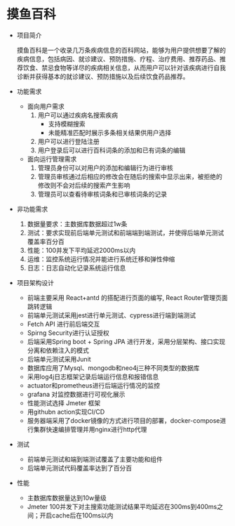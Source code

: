 # 					摸鱼百科

* 项目简介

  ​		摸鱼百科是一个收录几万条疾病信息的百科网站，能够为用户提供想要了解的疾病信息，包括病因、就诊建议、预防措施、疗程、治疗费用、推荐药品、推荐饮食、禁忌食物等详尽的疾病相关信息，从而用户可以针对该疾病进行自我诊断并获得基本的就诊建议、预防措施以及后续饮食药品推荐。

* 功能需求
  * 面向用户需求
    1. 用户可以通过疾病名搜索疾病
       * 支持模糊搜索
       * 未能精准匹配时展示多条相关结果供用户选择
    2. 用户可以进行登陆注册
    3. 用户登录后可以进行百科词条的添加和已有词条的编辑
  * 面向运行管理需求
    1. 管理员身份可以对用户的添加和编辑行为进行审核
    2. 管理员审核通过后相应的修改会在随后的搜索中显示出来，被拒绝的修改则不会对后续的搜索产生影响
    3. 管理员可以查看待审核词条和已审核词条的记录
* 非功能需求
  1. 数据量要求：主数据库数据超过1w条
  2. 测试：要求实现前后端单元测试和前端端到端测试，并使得后端单元测试覆盖率百分百
  3. 性能：100并发下平均延迟2000ms以内
  4. 运维：监控系统运行情况并能进行系统迁移和弹性伸缩
  5. 日志：日志自动化记录系统运行信息
* 项目架构设计
  * 前端主要采用 React+antd 的搭配进行页面的编写, React Router管理页面跳转逻辑
  * 前端单元测试采用jest进行单元测试、cypress进行端到端测试
  * Fetch API 进行前后端交互
  * Spirng Security进行认证授权
  * 后端采用Spring boot + Spring JPA 进行开发，采用分层架构、接口实现分离和依赖注入的模式
  * 后端单元测试采用Junit
  * 数据库应用了Mysql、mongodb和neo4j三种不同类型的数据库
  * 采用log4j日志框架记录后端运行信息和报错信息
  * actuator和prometheus进行后端运行情况的监控
  * grafana 对监控数据进行可视化展示
  * 性能测试选择 Jmeter 框架
  * 用githubn action实现CI/CD
  * 服务器端采用了docker镜像的方式进行项目的部署，docker-compose进行集群快速编排管理并用nginx进行http代理
* 测试
  * 前端单元测试和端到端测试覆盖了主要功能和组件
  * 后端单元测试代码覆盖率达到了百分百
* 性能
  * 主数据库数据量达到10w量级
  * Jmeter 100并发下对主搜索功能测试结果平均延迟在300ms到400ms之间；开启cache后在100ms以内


